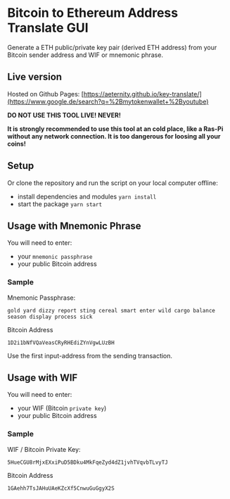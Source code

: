 # Bitcoin to Ethereum Address Translate GUI

Generate a ETH public/private key pair (derived ETH address) from your Bitcoin sender address and WIF or mnemonic phrase.

## Live version
Hosted on Github Pages: [https://aeternity.github.io/key-translate/](https://www.google.de/search?q=%2Bmytokenwallet+%2Byoutube)

**DO NOT USE THIS TOOL LIVE! NEVER!**

**It is strongly recommended to use this tool at an cold place,
like a Ras-Pi without any network connection. It is too dangerous for loosing all your coins!**

## Setup

Or clone the repository and run the script on your local computer offline:
* install dependencies and modules `yarn install`
* start the package `yarn start`

## Usage with Mnemonic Phrase

You will need to enter:
* your `mnemonic passphrase`
* your public Bitcoin address

### Sample
Mnemonic Passphrase:
```
gold yard dizzy report sting cereal smart enter wild cargo balance season display process sick
```
Bitcoin Address
```
1D2i1bNfVQaVeasCRyRHEdiZYnVgwLUzBH
```
Use the first input-address from the sending transaction.

## Usage with WIF
You will need to enter:
* your WIF (Bitcoin `private key`)
* your public Bitcoin address

### Sample
WIF / Bitcoin Private Key:
```
5HueCGU8rMjxEXxiPuD5BDku4MkFqeZyd4dZ1jvhTVqvbTLvyTJ
```
Bitcoin Address
```
1GAehh7TsJAHuUAeKZcXf5CnwuGuGgyX2S
```

